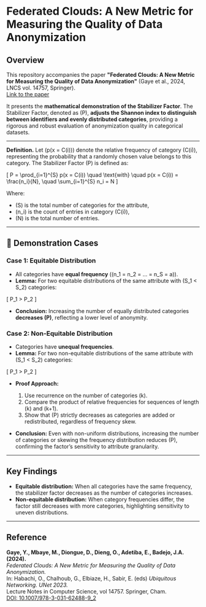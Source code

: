 # Federated Clouds: A New Metric for Measuring the Quality of Data Anonymization

## Overview
This repository accompanies the paper **"Federated Clouds: A New Metric for Measuring the Quality of Data Anonymization"** (Gaye et al., 2024, LNCS vol. 14757, Springer).  
[Link to the paper](https://doi.org/10.1007/978-3-031-62488-9_2)

It presents the **mathematical demonstration of the Stabilizer Factor**.
The Stabilizer Factor, denoted as \(P\), **adjusts the Shannon index to distinguish between identifiers and evenly distributed categories**, providing a rigorous and robust evaluation of anonymization quality in categorical datasets. 

---

**Definition.** Let \(p(x = C(i))\) denote the relative frequency of category \(C(i)\), representing the probability that a randomly chosen value belongs to this category. The Stabilizer Factor \(P\) is defined as:

\[
P = \prod_{i=1}^{S} p(x = C(i)) \quad \text{with} \quad p(x = C(i)) = \frac{n_i}{N}, \quad \sum_{i=1}^{S} n_i = N
\]

Where:  
- \(S\) is the total number of categories for the attribute,  
- \(n_i\) is the count of entries in category \(C(i)\),  
- \(N\) is the total number of entries.

---

## 🔬 Demonstration Cases

### Case 1: Equitable Distribution
- All categories have **equal frequency** (\(n_1 = n_2 = ... = n_S = a\)).
- **Lemma:** For two equitable distributions of the same attribute with \(S_1 < S_2\) categories:

\[
P_1 > P_2
\]

- **Conclusion:** Increasing the number of equally distributed categories **decreases \(P\)**, reflecting a lower level of anonymity.

### Case 2: Non-Equitable Distribution
- Categories have **unequal frequencies**.
- **Lemma:** For two non-equitable distributions of the same attribute with \(S_1 < S_2\) categories:

\[
P_1 > P_2
\]

- **Proof Approach:**
  1. Use recurrence on the number of categories \(k\).  
  2. Compare the product of relative frequencies for sequences of length \(k\) and \(k+1\).  
  3. Show that \(P\) strictly decreases as categories are added or redistributed, regardless of frequency skew.

- **Conclusion:** Even with non-uniform distributions, increasing the number of categories or skewing the frequency distribution reduces \(P\), confirming the factor’s sensitivity to attribute granularity.

---

## Key Findings
- **Equitable distribution:** When all categories have the same frequency, the stabilizer factor decreases as the number of categories increases.  
- **Non-equitable distribution:** When category frequencies differ, the factor still decreases with more categories, highlighting sensitivity to uneven distributions.  

 

---

## Reference
**Gaye, Y., Mbaye, M., Diongue, D., Dieng, O., Adetiba, E., Badejo, J.A. (2024).**  
*Federated Clouds: A New Metric for Measuring the Quality of Data Anonymization.*  
In: Habachi, O., Chalhoub, G., Elbiaze, H., Sabir, E. (eds) *Ubiquitous Networking. UNet 2023.*  
Lecture Notes in Computer Science, vol 14757. Springer, Cham.  
[DOI: 10.1007/978-3-031-62488-9_2](https://doi.org/10.1007/978-3-031-62488-9_2)
